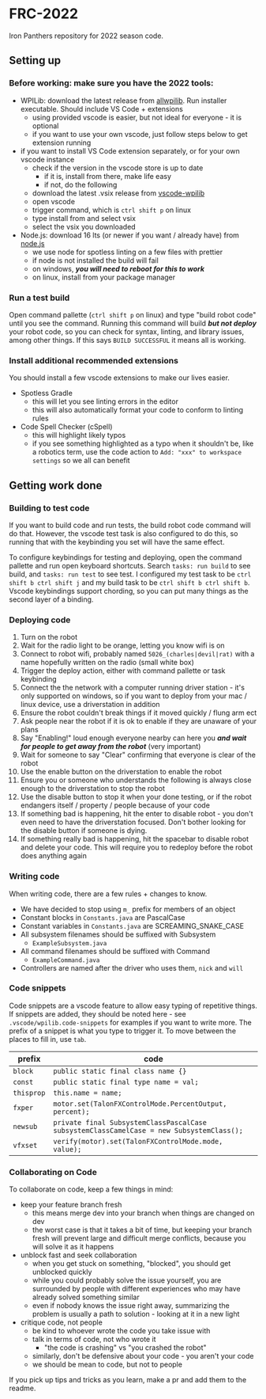 # FRC-2022

Iron Panthers repository for 2022 season code.

## Setting up

### Before working: make sure you have the 2022 tools:

- WPILib: download the latest release from [allwpilib](https://github.com/wpilibsuite/allwpilib/releases/latest). Run installer executable. Should include VS Code + extensions
  - using provided vscode is easier, but not ideal for everyone - it is optional
  - if you want to use your own vscode, just follow steps below to get extension running
- if you want to install VS Code extension separately, or for your own vscode instance
  - check if the version in the vscode store is up to date
    - if it is, install from there, make life easy
    - if not, do the following
  - download the latest .vsix release from [vscode-wpilib](https://github.com/wpilibsuite/vscode-wpilib/releases/latest)
  - open vscode
  - trigger command, which is ``ctrl shift p`` on linux
  - type install from and select vsix
  - select the vsix you downloaded
- Node.js: download 16 lts (or newer if you want / already have) from [node.js](https://nodejs.org/en/)
  - we use node for spotless linting on a few files with prettier
  - if node is not installed the build will fail
  - on windows, ***you will need to reboot for this to work***
  - on linux, install from your package manager

### Run a test build

Open command pallette (``ctrl shift p`` on linux) and type "build robot code" until you see the command. Running this command will build ***but not deploy*** your robot code, so you can check for syntax, linting, and library issues, among other things. If this says ``BUILD SUCCESSFUL`` it means all is working.

### Install additional recommended extensions

You should install a few vscode extensions to make our lives easier.

- Spotless Gradle
  - this will let you see linting errors in the editor
  - this will also automatically format your code to conform to linting rules
- Code Spell Checker (cSpell)
  - this will highlight likely typos
  - if you see something highlighted as a typo when it shouldn't be, like a robotics term, use the code action to ``Add: "xxx" to workspace settings`` so we all can benefit

## Getting work done

### Building to test code

If you want to build code and run tests, the build robot code command will do that. However, the vscode test task is also configured to do this, so running that with the keybinding you set will have the same effect.

To configure keybindings for testing and deploying, open the command pallette and run open keyboard shortcuts. Search ``tasks: run build`` to see build, and ``tasks: run test`` to see test. I configured my test task to be ``ctrl shift b ctrl shift j`` and my build task to be ``ctrl shift b ctrl shift b``. Vscode keybindings support chording, so you can put many things as the second layer of a binding.

### Deploying code

1. Turn on the robot
1. Wait for the radio light to be orange, letting you know wifi is on
1. Connect to robot wifi, probably named ``5026_(charles|devil|rat)`` with a name hopefully written on the radio (small white box)
1. Trigger the deploy action, either with command pallette or task keybinding
1. Connect the the network with a computer running driver station - it's only supported on windows, so if you want to deploy from your mac / linux device, use a driverstation in addition
1. Ensure the robot couldn't break things if it moved quickly / flung arm ect
1. Ask people near the robot if it is ok to enable if they are unaware of your plans
1. Say "Enabling!" loud enough everyone nearby can here you ***and wait for people to get away from the robot*** (very important)
1. Wait for someone to say "Clear" confirming that everyone is clear of the robot
1. Use the enable button on the driverstation to enable the robot
1. Ensure you or someone who understands the following is always close enough to the driverstation to stop the robot
1. Use the disable button to stop it when your done testing, or if the robot endangers itself / property / people because of your code
1. If something bad is happening, hit the enter to disable robot - you don't even need to have the driverstation focused. Don't bother looking for the disable button if someone is dying.
1. If something really bad is happening, hit the spacebar to disable robot and delete your code. This will require you to redeploy before the robot does anything again

### Writing code

When writing code, there are a few rules + changes to know.

- We have decided to stop using ``m_`` prefix for members of an object
- Constant blocks in ``Constants.java`` are PascalCase
- Constant variables in ``Constants.java`` are SCREAMING_SNAKE_CASE
- All subsystem filenames should be suffixed with Subsystem
  - ``ExampleSubsystem.java``
- All command filenames should be suffixed with Command
  - ``ExampleCommand.java``
- Controllers are named after the driver who uses them, ``nick`` and ``will``

### Code snippets

Code snippets are a vscode feature to allow easy typing of repetitive things. If snippets are added, they should be noted here - see ``.vscode/wpilib.code-snippets`` for examples if you want to write more. The prefix of a snippet is what you type to trigger it. To move between the places to fill in, use ``tab``.

| prefix | code |
| --- | --- |
| ``block`` | ``public static final class name {}`` |
| ``const`` | ``public static final type name = val;`` |
| ``thisprop`` | ``this.name = name;`` |
| ``fxper`` | ``motor.set(TalonFXControlMode.PercentOutput, percent);`` |
| ``newsub`` | ``private final SubsystemClassPascalCase subsystemClassCamelCase = new SubsystemClass();`` |
| ``vfxset`` | ``verify(motor).set(TalonFXControlMode.mode, value);`` |

### Collaborating on Code

To collaborate on code, keep a few things in mind:

- keep your feature branch fresh
  - this means merge dev into your branch when things are changed on dev
  - the worst case is that it takes a bit of time, but keeping your branch fresh will prevent large and difficult merge conflicts, because you will solve it as it happens
- unblock fast and seek collaboration
  - when you get stuck on something, "blocked", you should get unblocked quickly
  - while you could probably solve the issue yourself, you are surrounded by people with different experiences who may have already solved something similar
  - even if nobody knows the issue right away, summarizing the problem is usually a path to solution - looking at it in a new light
- critique code, not people
  - be kind to whoever wrote the code you take issue with
  - talk in terms of code, not who wrote it
    - "the code is crashing" vs "you crashed the robot"
  - similarly, don't be defensive about your code - you aren't your code
  - we should be mean to code, but not to people

If you pick up tips and tricks as you learn, make a pr and add them to the readme.
